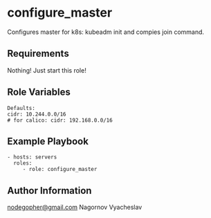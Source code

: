 configure_master
=========

Configures master for k8s: kubeadm init and compies join command.

Requirements
------------

Nothing! Just start this role!

Role Variables
--------------

```
Defaults:
cidr: 10.244.0.0/16
# for calico: cidr: 192.168.0.0/16
```
Example Playbook
----------------

    - hosts: servers
      roles:
         - role: configure_master

Author Information
------------------

nodegopher@gmail.com
Nagornov Vyacheslav